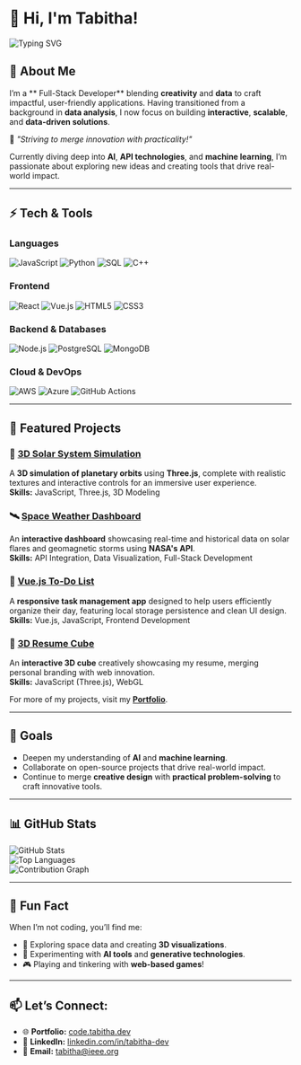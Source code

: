 # 👋 Hi, I'm Tabitha!

![Typing SVG](https://readme-typing-svg.demolab.com?font=Fira+Code&size=24&pause=1000&color=61DAFB&width=435&lines=Junior+Full-Stack+Developer;Data+Driven+Problem+Solver;Passionate+about+AI+%26+ML!)

## 🚀 About Me
I’m a ** Full-Stack Developer** blending **creativity** and **data** to craft impactful, user-friendly applications. Having transitioned from a background in **data analysis**, I now focus on building **interactive**, **scalable**, and **data-driven solutions**.  

🌟 *"Striving to merge innovation with practicality!"*  

Currently diving deep into **AI**, **API technologies**, and **machine learning**, I’m passionate about exploring new ideas and creating tools that drive real-world impact.

---

## ⚡ Tech & Tools
### **Languages**
![JavaScript](https://img.shields.io/badge/-JavaScript-F7DF1E?style=flat-square&logo=javascript&logoColor=black)
![Python](https://img.shields.io/badge/-Python-3776AB?style=flat-square&logo=python&logoColor=white)
![SQL](https://img.shields.io/badge/-SQL-4479A1?style=flat-square&logo=postgresql&logoColor=white)
![C++](https://img.shields.io/badge/-C++-00599C?style=flat-square&logo=c%2B%2B&logoColor=white)

### **Frontend**
![React](https://img.shields.io/badge/-React-20232A?style=flat-square&logo=react)
![Vue.js](https://img.shields.io/badge/-Vue.js-4FC08D?style=flat-square&logo=vue.js&logoColor=white)
![HTML5](https://img.shields.io/badge/-HTML5-E34F26?style=flat-square&logo=html5&logoColor=white)
![CSS3](https://img.shields.io/badge/-CSS3-1572B6?style=flat-square&logo=css3&logoColor=white)

### **Backend & Databases**
![Node.js](https://img.shields.io/badge/-Node.js-339933?style=flat-square&logo=node.js&logoColor=white)
![PostgreSQL](https://img.shields.io/badge/-PostgreSQL-4169E1?style=flat-square&logo=postgresql&logoColor=white)
![MongoDB](https://img.shields.io/badge/-MongoDB-47A248?style=flat-square&logo=mongodb&logoColor=white)

### **Cloud & DevOps**
![AWS](https://img.shields.io/badge/-AWS-232F3E?style=flat-square&logo=amazon-aws&logoColor=white)
![Azure](https://img.shields.io/badge/-Azure-0078D4?style=flat-square&logo=microsoft-azure&logoColor=white)
![GitHub Actions](https://img.shields.io/badge/-GitHub%20Actions-2088FF?style=flat-square&logo=github-actions&logoColor=white)

---

## 📌 Featured Projects
### 🌌 **[3D Solar System Simulation](https://github.com/tabitha-dev/Solar-System-in-three-js)**
A **3D simulation of planetary orbits** using **Three.js**, complete with realistic textures and interactive controls for an immersive user experience.  
**Skills:** JavaScript, Three.js, 3D Modeling  

### 🛰️ **[Space Weather Dashboard](https://github.com/tabitha-dev/tabitha.dev/tree/main/code/Nasa-Space-Weather-Database-Of-Notifications)**
An **interactive dashboard** showcasing real-time and historical data on solar flares and geomagnetic storms using **NASA's API**.  
**Skills:** API Integration, Data Visualization, Full-Stack Development  

### 📝 **[Vue.js To-Do List](https://github.com/tabitha-dev/tabitha.dev/tree/main/code/ToDo-2)**
A **responsive task management app** designed to help users efficiently organize their day, featuring local storage persistence and clean UI design.  
**Skills:** Vue.js, JavaScript, Frontend Development  

### 🎨 **[3D Resume Cube](https://github.com/tabitha-dev/tabitha.dev/tree/main/code/resume-cube)**
An **interactive 3D cube** creatively showcasing my resume, merging personal branding with web innovation.  
**Skills:** JavaScript (Three.js), WebGL  

For more of my projects, visit my **[Portfolio](https://code.tabitha.dev/)**.

---

## 🎯 Goals
- Deepen my understanding of **AI** and **machine learning**.  
- Collaborate on open-source projects that drive real-world impact.  
- Continue to merge **creative design** with **practical problem-solving** to craft innovative tools.  

---

## 📊 GitHub Stats
![GitHub Stats](https://github-readme-stats.vercel.app/api?username=tabitha-dev&show_icons=true&theme=radical)  
![Top Languages](https://github-readme-stats.vercel.app/api/top-langs/?username=tabitha-dev&layout=compact&theme=radical)  
![Contribution Graph](https://github-readme-activity-graph.vercel.app/graph?username=tabitha-dev&theme=react-dark)

---

## 🌟 Fun Fact
When I’m not coding, you’ll find me:  
- 🚀 Exploring space data and creating **3D visualizations**.  
- 🤖 Experimenting with **AI tools** and **generative technologies**.  
- 🎮 Playing and tinkering with **web-based games**!  

---

## 📫 Let’s Connect:
- 🌐 **Portfolio:** [code.tabitha.dev](https://code.tabitha.dev/)  
- 💼 **LinkedIn:** [linkedin.com/in/tabitha-dev](https://linkedin.com/in/tabitha-dev)  
- 📧 **Email:** [tabitha@ieee.org](mailto:tabitha@ieee.org)
